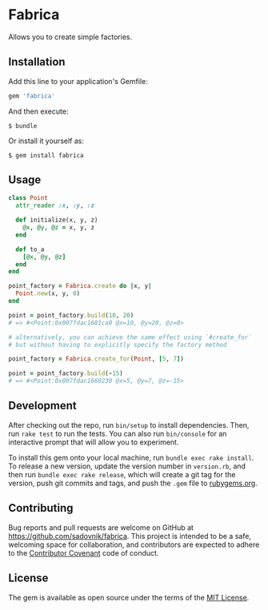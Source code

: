 # Fabrica

Allows you to create simple factories.

## Installation

Add this line to your application's Gemfile:

```ruby
gem 'fabrica'
```

And then execute:

    $ bundle

Or install it yourself as:

    $ gem install fabrica

## Usage

```ruby
class Point
  attr_reader :x, :y, :z

  def initialize(x, y, z)
    @x, @y, @z = x, y, z
  end

  def to_a
    [@x, @y, @z]
  end
end

point_factory = Fabrica.create do |x, y|
  Point.new(x, y, 0)
end

point = point_factory.build(10, 20)
# => #<Point:0x007fdac1681ca0 @x=10, @y=20, @z=0>

# alternatively, you can achieve the same effect using `#create_for`
# but without having to explicitly specify the factory method

point_factory = Fabrica.create_for(Point, [5, 7])

point = point_factory.build(-15)
# => #<Point:0x007fdac1660230 @x=5, @y=7, @z=-15>
```

## Development

After checking out the repo, run `bin/setup` to install dependencies. Then, run `rake test` to run the tests. You can also run `bin/console` for an interactive prompt that will allow you to experiment.

To install this gem onto your local machine, run `bundle exec rake install`. To release a new version, update the version number in `version.rb`, and then run `bundle exec rake release`, which will create a git tag for the version, push git commits and tags, and push the `.gem` file to [rubygems.org](https://rubygems.org).

## Contributing

Bug reports and pull requests are welcome on GitHub at https://github.com/sadovnik/fabrica. This project is intended to be a safe, welcoming space for collaboration, and contributors are expected to adhere to the [Contributor Covenant](http://contributor-covenant.org) code of conduct.


## License

The gem is available as open source under the terms of the [MIT License](http://opensource.org/licenses/MIT).

